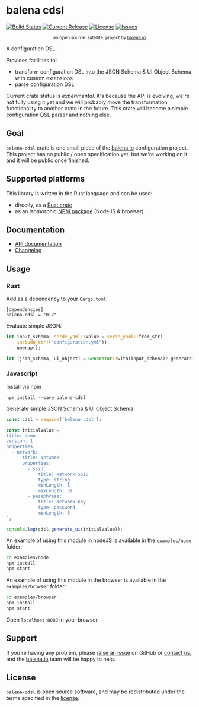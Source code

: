 # balena cdsl

[![Build Status](https://travis-ci.org/balena-io-modules/balena-cdsl.svg?branch=master)](https://travis-ci.org/balena-io-modules/balena-cdsl)
[![Current Release](https://img.shields.io/github/tag/balena-io-modules/balena-cdsl.svg?style=flat-square)](https://github.com/balena-io-modules/balena-cdsl/tags)
[![License](https://img.shields.io/github/license/balena-io-modules/balena-cdsl.svg?style=flat-square)](https://github.com/balena-io-modules/balena-cdsl/blob/master/LICENSE)
[![Issues](https://img.shields.io/github/issues/balena-io-modules/balena-cdsl.svg?style=flat-square)](https://github.com/balena-io-modules/balena-cdsl/issues)

<div align="center">
  <sub>an open source :satellite: project by <a href="https://www.balena.io">balena.io</a></sub>
</div>

A configuration DSL.

Provides facilities to:

* transform configuration DSL into the JSON Schema & UI Object Schema with custom extensions
* parse configuration DSL

Current crate status is _experimental_. It's because the API is evolving, we're not fully using
it yet and we will probably move the transformation functionality to another crate in the future.
This crate will become a simple configuration DSL parser and nothing else.

## Goal

`balena-cdsl` crate is one small piece of the [balena.io] configuration project. This project has
no public / open specification yet, but we're working on it and it will be public once finished.

## Supported platforms

This library is written in the Rust language and can be used:

* directly, as a [Rust crate]
* as an isomorphic [NPM package] (NodeJS & browser)

## Documentation

* [API documentation]
* [Changelog]

## Usage

### Rust

Add as a dependency to your `Cargo.toml`:

```
[dependencies]
balena-cdsl = "0.2"
```

Evaluate simple JSON:

```rust
let input_schema: serde_yaml::Value = serde_yaml::from_str(
    include_str!("configuration.yml")).
    unwrap();

let (json_schema, ui_object) = Generator::with(input_schema)?.generate();
```

### Javascript

Install via npm

```
npm install --save balena-cdsl
```

Generate simple JSON Schema & UI Object Schema:

```js
const cdsl = require('balena-cdsl');

const initialValue = `
title: demo
version: 1
properties:
  - network:
      title: Network
      properties:
        - ssid:
            title: Network SSID
            type: string
            minLength: 1
            maxLength: 32
        - passphrase:
            title: Network Key
            type: password
            minLength: 8
`;

console.log(cdsl.generate_ui(initialValue));
```

An example of using this module in nodeJS is available in the `examples/node` folder:

```bash
cd examples/node
npm install
npm start
```

An example of using this module in the browser is available in the `examples/browser` folder:

```bash
cd examples/browser
npm install
npm start
```

Open `localhost:8080` in your browser.

## Support

If you're having any problem, please [raise an issue] on GitHub or [contact us], and the [balena.io] team
will be happy to help.

## License

`balena-cdsl` is open source software, and may be redistributed under the terms specified in
the [license].

[balena.io]: https://www.balena.io/
[contact us]: https://forums.balena.io/
[raise an issue]: https://github.com/balena-io-modules/balena-cdsl/issues/new
[API documentation]: https://docs.rs/balena-cdsl/latest/balena_cdsl/
[license]: https://github.com/balena-io-modules/balena-cdsl/blob/master/LICENSE
[Rust crate]: https://crates.io/crates/balena-cdsl
[NPM package]: https://www.npmjs.com/package/balena-cdsl
[Changelog]: https://github.com/balena-io-modules/balena-cdsl/blob/master/CHANGELOG.md

